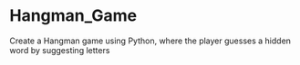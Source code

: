 # Hangman_Game
Create a Hangman game using Python, where the player guesses a hidden word by suggesting letters
